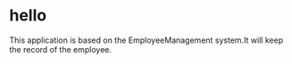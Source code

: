 # hello
This application is based on the EmployeeManagement system.It will keep the record of the employee.
